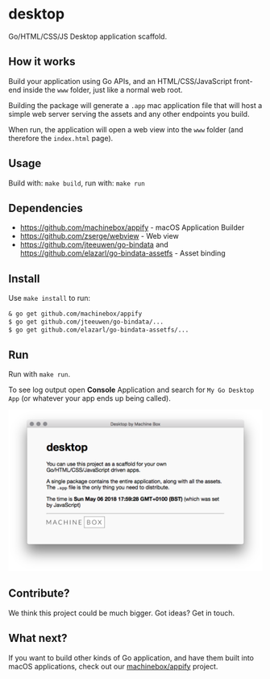 # desktop

Go/HTML/CSS/JS Desktop application scaffold.

## How it works

Build your application using Go APIs, and an HTML/CSS/JavaScript front-end
inside the `www` folder, just like a normal web root.

Building the package will generate a `.app` mac application file that will
host a simple web server serving the assets and any other endpoints you build.

When run, the application will open a web view into the `www` folder (and therefore
the `index.html` page).

## Usage

Build with: `make build`,
run with: `make run`

## Dependencies

* https://github.com/machinebox/appify - macOS Application Builder
* https://github.com/zserge/webview - Web view
* https://github.com/jteeuwen/go-bindata and https://github.com/elazarl/go-bindata-assetfs - Asset binding

## Install

Use `make install` to run:

```
& go get github.com/machinebox/appify
$ go get github.com/jteeuwen/go-bindata/...
$ go get github.com/elazarl/go-bindata-assetfs/...
```

## Run

Run with `make run`.

To see log output open **Console** Application and search for `My Go Desktop App`
(or whatever your app ends up being called).

![Preview of the default application](preview.png)

## Contribute?

We think this project could be much bigger. Got ideas? Get in touch.

## What next?

If you want to build other kinds of Go application, and have them built into
macOS applications, check out our [machinebox/appify](https://github.com/machinebox/appify)
project.
